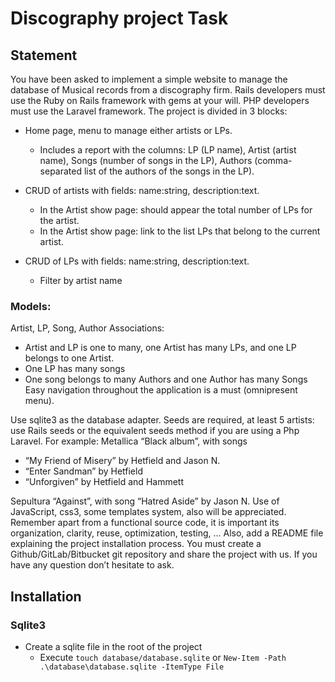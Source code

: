 # Discography project Task

## Statement
You have been asked to implement a simple website to manage the database of Musical
records from a discography firm.
Rails developers must use the Ruby on Rails framework with gems at your will.
PHP developers must use the Laravel framework.
The project is divided in 3 blocks:

- Home page, menu to manage either artists or LPs.
    - Includes a report with the columns: LP (LP name), Artist (artist name), Songs
    (number of songs in the LP), Authors (comma-separated list of the authors of
    the songs in the LP).

- CRUD of artists with fields: name:string, description:text.
  - In the Artist show page: should appear the total number of LPs for the artist.
  - In the Artist show page: link to the list LPs that belong to the current artist.

- CRUD of LPs with fields: name:string, description:text.
  - Filter by artist name

### Models:
Artist, LP, Song, Author
Associations:
- Artist and LP is one to many, one Artist has many LPs, and one LP belongs to one
Artist.
- One LP has many songs
- One song belongs to many Authors and one Author has many Songs
Easy navigation throughout the application is a must (omnipresent menu).

Use sqlite3 as the database adapter. Seeds are required, at least 5 artists: use Rails seeds
or the equivalent seeds method if you are using a Php Laravel. For example:
Metallica “Black album”, with songs
- “My Friend of Misery” by Hetfield and Jason N.
- “Enter Sandman” by Hetfield
- “Unforgiven” by Hetfield and Hammett

Sepultura “Against”, with song “Hatred Aside” by Jason N.
Use of JavaScript, css3, some templates system, also will be appreciated.
Remember apart from a functional source code, it is important its organization, clarity, reuse,
optimization, testing, ...
Also, add a README file explaining the project installation process.
You must create a Github/GitLab/Bitbucket git repository and share the project with us.
If you have any question don’t hesitate to ask.

## Installation

### Sqlite3
- Create a sqlite file in the root of the project
  - Execute ```touch database/database.sqlite``` or ```New-Item -Path .\database\database.sqlite -ItemType File```


